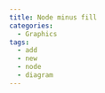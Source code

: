 ```yaml
---
title: Node minus fill
categories:
  - Graphics
tags:
  - add
  - new
  - node
  - diagram
---
```

